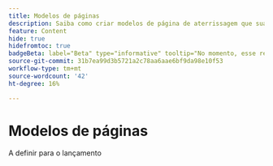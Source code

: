 ```yaml
---
title: Modelos de páginas
description: Saiba como criar modelos de página de aterrissagem que sua equipe de marketing pode usar para criar novas páginas de suporte a jornadas e campanhas de conta.
feature: Content
hide: true
hidefromtoc: true
badgeBeta: label="Beta" type="informative" tooltip="No momento, esse recurso está em uma versão beta limitada"
source-git-commit: 31b7ea99d3b5721a2c78aa6aae6bf9da98e10f53
workflow-type: tm+mt
source-wordcount: '42'
ht-degree: 16%

---
```


# Modelos de páginas

A definir para o lançamento
